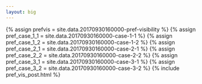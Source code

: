 ```yaml
---
layout: big
---
```

{% assign prefvis = site.data.20170930160000-pref-visibility %}
{% assign pref_case_1_1 = site.data.20170930160000-case-1-1 %}
{% assign pref_case_1_2 = site.data.20170930160000-case-1-2 %}
{% assign pref_case_2_1 = site.data.20170930160000-case-2-1 %}
{% assign pref_case_2_2 = site.data.20170930160000-case-2-2 %}
{% assign pref_case_3_1 = site.data.20170930160000-case-3-1 %}
{% assign pref_case_3_2 = site.data.20170930160000-case-3-2 %}
{% include pref_vis_post.html %}
